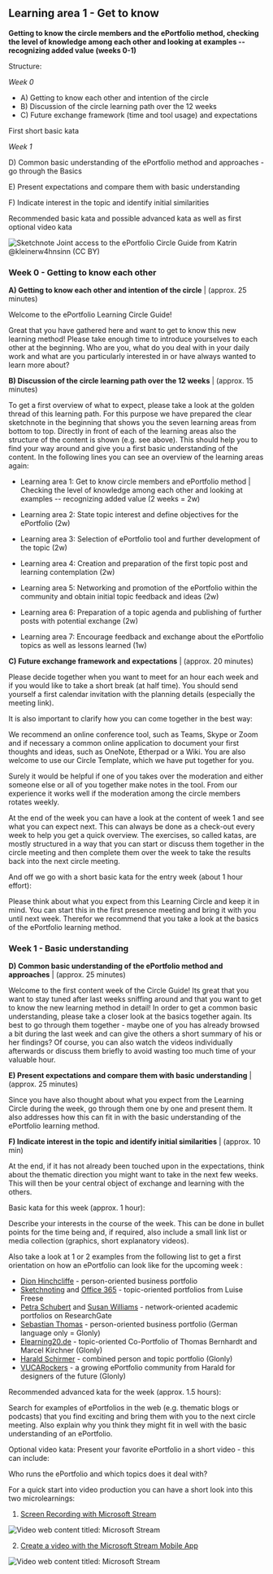 ## Learning area 1 - Get to know
**Getting to know the circle members and the ePortfolio method, checking the level of knowledge among each other and looking at examples -- recognizing added value (weeks 0-1)**

Structure:

*Week 0*

- A) Getting to know each other and intention of the circle
- B) Discussion of the circle learning path over the 12 weeks
- C) Future exchange framework (time and tool usage) and expectations

First short basic kata

*Week 1*

D) Common basic understanding of the ePortfolio method and approaches - go through the Basics

E) Present expectations and compare them with basic understanding

F) Indicate interest in the topic and identify initial similarities

Recommended basic kata and possible advanced kata as well as first
optional video kata

![Sketchnote Joint access to the ePortfolio Circle Guide from Katrin [@kleinerw4hnsinn](https://twitter.com/kleinerw4hnsinn) (CC BY)](./images/image8.jpeg)

### Week 0 - Getting to know each other

**A) Getting to know each other and intention of the circle** | (approx. 25 minutes)

Welcome to the ePortfolio Learning Circle Guide!

Great that you have gathered here and want to get to know this new
learning method! Please take enough time to introduce yourselves to
each other at the beginning. Who are you, what do you deal with in
your daily work and what are you particularly interested in or have
always wanted to learn more about?

**B) Discussion of the circle learning path over the 12 weeks** | (approx. 15 minutes)

To get a first overview of what to expect, please take a look at the
golden thread of this learning path. For this purpose we have prepared
the clear sketchnote in the beginning that shows you the seven
learning areas from bottom to top. Directly in front of each of the
learning areas also the structure of the content is shown (e.g. see
above). This should help you to find your way around and give you a
first basic understanding of the content.
In the following lines you can see an overview of the learning areas
again:

-   Learning area 1: Get to know circle members and ePortfolio method |
    Checking the level of knowledge among each other and looking at
    examples -- recognizing added value (2 weeks = 2w)

-   Learning area 2: State topic interest and define objectives for the
    ePortfolio (2w)

-   Learning area 3: Selection of ePortfolio tool and further
    development of the topic (2w)

-   Learning area 4: Creation and preparation of the first topic post
    and learning contemplation (2w)

-   Learning area 5: Networking and promotion of the ePortfolio within
    the community and obtain initial topic feedback and ideas (2w)

-   Learning area 6: Preparation of a topic agenda and publishing of
    further posts with potential exchange (2w)

-   Learning area 7: Encourage feedback and exchange about the
    ePortfolio topics as well as lessons learned (1w)

**C) Future exchange framework and expectations** | (approx. 20 minutes)

Please decide together when you want to meet for an hour each week and
if you would like to take a short break (at half time). You should
send yourself a first calendar invitation with the planning details
(especially the meeting link).

It is also important to clarify how you can come together in the best
way:

We recommend an online conference tool, such as Teams, Skype or Zoom
and if necessary a common online application to document your first
thoughts and ideas, such as OneNote, Etherpad or a Wiki. You are also
welcome to use our Circle Template, which we have put together for
you.

Surely it would be helpful if one of you takes over the moderation and
either someone else or all of you together make notes in the tool.
From our experience it works well if the moderation among the circle
members rotates weekly.

At the end of the week you can have a look at the content of week 1
and see what you can expect next. This can always be done as a
check-out every week to help you get a quick overview. The exercises,
so called katas, are mostly structured in a way that you can start or
discuss them together in the circle meeting and then complete them
over the week to take the results back into the next circle meeting.

And off we go with a short basic kata for the entry week
(about 1 hour effort):

Please think about what you expect from this Learning Circle and keep
it in mind. You can start this in the first presence meeting and bring
it with you until next week. Therefor we recommend that you take a
look at the basics of the ePortfolio learning method.

### Week 1 - Basic understanding

**D) Common basic understanding of the ePortfolio method and approaches** | (approx. 25 minutes)

Welcome to the first content week of the Circle Guide! Its great that
you want to stay tuned after last weeks sniffing around and that you
want to get to know the new learning method in detail! In order to get a
common basic understanding, please take a closer look at the basics
together again. Its best to go through them together - maybe one of
you has already browsed a bit during the last week and can give the
others a short summary of his or her findings? Of course, you can also
watch the videos individually afterwards or discuss them briefly to
avoid wasting too much time of your valuable hour.

**E) Present expectations and compare them with basic understanding** | (approx. 25 minutes)

Since you have also thought about what you expect from the Learning
Circle during the week, go through them one by one and present them. It
also addresses how this can fit in with the basic understanding of the
ePortfolio learning method.

**F) Indicate interest in the topic and identify initial similarities** | (approx. 10 min)

At the end, if it has not already been touched upon in the expectations,
think about the thematic direction you might want to take in the next
few weeks. This will then be your central object of exchange and
learning with the others.

Basic kata for this week (approx. 1 hour):

Describe your interests in the course of the week. This can be done in
bullet points for the time being and, if required, also include a small
link list or media collection (graphics, short explanatory videos).

Also take a look at 1 or 2 examples from the following list to get a first orientation on how an ePortfolio can look like for the upcoming week :

- [Dion Hinchcliffe](https://dionhinchcliffe.com/) - person-oriented
business portfolio
- [Sketchnoting](https://raeuberleiterin.de/) and [Office 365](https://medium.com/@LuiseFreese) - topic-oriented portfolios from
Luise Freese
- [Petra Schubert](https://www.researchgate.net/profile/Petra_Schubert)
and [Susan Williams](https://www.researchgate.net/profile/Susan_Williams14) -
network-oriented academic portfolios on ResearchGate
- [Sebastian Thomas](http://sebastian-thomas.de/) - person-oriented
business portfolio (German language only = Glonly)
- [Elearning20.de](http://www.elearning2null.de/) - topic-oriented
Co-Portfolio of Thomas Bernhardt and Marcel Kirchner (Glonly)
- [Harald Schirmer](https://harald-schirmer.de/) - combined person and
topic portfolio (Glonly)
- [VUCARockers](https://harald-schirmer.de/vucarockers-members/) - a
growing ePortfolio community from Harald for designers of the future
(Glonly)

Recommended advanced kata for the week (approx. 1.5 hours):

Search for examples of ePortfolios in the web (e.g. thematic blogs or
podcasts) that you find exciting and bring them with you to the next
circle meeting. Also explain why you think they might fit in well with
the basic understanding of an ePortfolio.

Optional video kata: Present your favorite ePortfolio in a short video - this can include:

Who runs the ePortfolio and which topics does it deal with?

For a quick start into video production you can have a short look into
this two microlearnings:

1.  [Screen Recording with Microsoft Stream](https://web.microsoftstream.com/video/33afa265-2f42-45da-b3f8-6b3e4ff3191c)

![Video web content titled: Microsoft Stream](./images/image9.jpg)

2.  [Create a video with the Microsoft Stream Mobile App](https://web.microsoftstream.com/video/fe6d5961-60d6-4770-83db-a413aec84b94)

![Video web content titled: Microsoft Stream](./images/image10.png)
